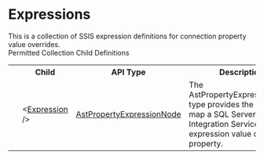 # Expressions

<div class="LanguageSummary"><div class ="SummaryItem">This is a collection of SSIS expression definitions for connection property value overrides.</div></div><div class="SchemaBindingGroup"><div class="SchemaBindingGroupHeader">Permitted Collection Child Definitions</div><table id="SchemaBindingList" class="SchemaBindingList"><tbody><tr><th class="SchemaBindingIconColumnHeader">&nbsp;</th><th class="SchemaBindingNameColumnHeader">Child</th><th class="SchemaBindingTypeColumnHeader">API Type</th><th class="SchemaBindingSummaryColumnHeader">Description</th></tr><tr class="cd0"><td class="SchemaBindingIcon"><div class="NotRequired" /></td><td class="SchemaBindingName"><span class="punc">&lt;</span><a href=Varigence.Languages.Biml.Task.AstPropertyExpressionNode.html">Expression</a><span class="punc"> /&gt;</span></td><td class="SchemaBindingType"><a href="../api-reference/Varigence.Languages.Biml.Task.AstPropertyExpressionNode.html">AstPropertyExpressionNode</a></td><td class="SchemaBindingSummary">The AstPropertyExpressionNode type provides the ability to map a SQL Server Integration Services expression value onto a property.</td></tr></tbody></table></div>